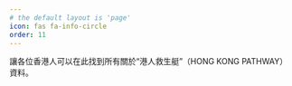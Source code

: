 ```yaml
---
# the default layout is 'page'
icon: fas fa-info-circle
order: 11
---
```


讓各位香港人可以在此找到所有關於“港人救生艇”（HONG KONG PATHWAY）資料。